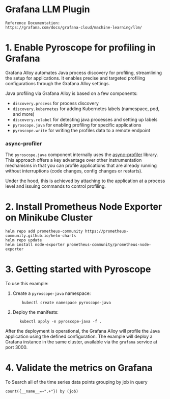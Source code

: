 # Grafana LLM Plugin

    Reference Documentation:
    https://grafana.com/docs/grafana-cloud/machine-learning/llm/

# 1. Enable Pyroscope for profiling in Grafana

Grafana Alloy automates Java process discovery for profiling, streamlining the setup for applications. It enables precise and targeted profiling configurations through the Grafana Alloy settings.

Java profiling via Grafana Alloy is based on a few components:
- `discovery.process` for process discovery
- `discovery.kubernetes` for adding Kubernetes labels (namespace, pod, and more)
- `discovery.relabel` for detecting java processes and setting up labels
- `pyroscope.java` for enabling profiling for specific applications
- `pyroscope.write` for writing the profiles data to a remote endpoint


### async-profiler

The `pyroscope.java` component internally uses the [async-profiler](https://github.com/async-profiler/async-profiler) library.
This approach offers a key advantage over other instrumentation mechanisms in that you can profile applications that are already running without interruptions (code changes, config changes or restarts).

Under the hood, this is achieved by attaching to the application at a process level and issuing commands to control profiling.


# 2. Install Prometheus Node Exporter on Minikube Cluster

    helm repo add prometheus-community https://prometheus-community.github.io/helm-charts
    helm repo update
    helm install node-exporter prometheus-community/prometheus-node-exporter


# 3. Getting started with Pyroscope

To use this example:

1. Create a `pyroscope-java` namespace:
    ```shell
        kubectl create namespace pyroscope-java
    ```
2. Deploy the manifests:
    ```shell
       kubectl apply -n pyroscope-java -f .
    ```

After the deployment is operational, the Grafana Alloy will profile the Java application using the defined configuration.
The example will deploy a Grafana instance in the same cluster, available via the `grafana` service at port 3000.

# 4. Validate the metrics on Grafana
To Search all of the time series data points grouping by job  in query  

    count({__name__=~".+"}) by (job)